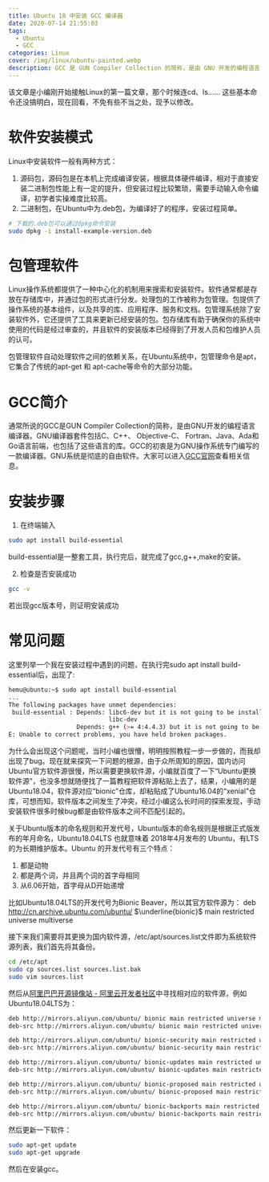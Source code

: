 ```yaml
---
title: Ubuntu 18 中安装 GCC 编译器
date: 2020-07-14 21:55:03
tags: 
  - Ubuntu
  - GCC
categories: Linux
cover: /img/linux/ubuntu-painted.webp
description: GCC 是 GUN Compiler Collection 的简称，是由 GNU 开发的编程语言编译器。本文介绍了在 Ubuntu 18 中安装 GCC 的方法。
---
```


该文章是小编刚开始接触Linux的第一篇文章，那个时候连cd、ls…… 这些基本命令还没搞明白，现在回看，不免有些不当之处，现予以修改。

# 软件安装模式
Linux中安装软件一般有两种方式：
 1. 源码包，源码包是在本机上完成编译安装，根据具体硬件编译，相对于直接安装二进制包性能上有一定的提升，但安装过程比较繁琐，需要手动输入命令编译，初学者实操难度比较高。
 2. 二进制包，在Ubuntu中为.deb包，为编译好了的程序，安装过程简单。
 ```bash
 # 下载的.deb包可以通过dpkg命令安装
 sudo dpkg -i install-example-version.deb
 ```

 # 包管理软件
Linux操作系统都提供了一种中心化的机制用来搜索和安装软件。软件通常都是存放在存储库中，并通过包的形式进行分发。处理包的工作被称为包管理。包提供了操作系统的基本组件，以及共享的库、应用程序、服务和文档。包管理系统除了安装软件外，它还提供了工具来更新已经安装的包。包存储库有助于确保你的系统中使用的代码是经过审查的，并且软件的安装版本已经得到了开发人员和包维护人员的认可。

包管理软件自动处理软件之间的依赖关系，在Ubuntu系统中，包管理命令是apt，它集合了传统的apt-get 和 apt-cache等命令的大部分功能。


# GCC简介
通常所说的GCC是GUN Compiler Collection的简称，是由GNU开发的编程语言编译器。GNU编译器套件包括C、C++、 Objective-C、 Fortran、Java、Ada和Go语言前端，也包括了这些语言的库。GCC的初衷是为GNU操作系统专门编写的一款编译器。GNU系统是彻底的自由软件。大家可以进入[GCC官网](http://gcc.gnu.org/)查看相关信息。

# 安装步骤

 1. 在终端输入

```bash
sudo apt install build-essential
```
build-essential是一整套工具，执行完后，就完成了gcc,g++,make的安装。

 2. 检查是否安装成功

```bash
gcc -v
```
若出现gcc版本号，则证明安装成功
# 常见问题
这里列举一个我在安装过程中遇到的问题，在执行完sudo apt install build-essential后，出现了:

```bash
hemu@ubuntu:~$ sudo apt install build-essential
...
The following packages have unmet dependencies:
 build-essential : Depends: libc6-dev but it is not going to be installed or
                            libc-dev
                   Depends: g++ (>= 4:4.4.3) but it is not going to be installed
E: Unable to correct problems, you have held broken packages.
```
为什么会出现这个问题呢，当时小编也很懵，明明按照教程一步一步做的，而我却出现了bug。现在就来探究一下问题的根源，由于众所周知的原因，国内访问Ubuntu官方软件源很慢，所以需要更换软件源，小编就百度了一下“Ubuntu更换软件源”，也没多想就随便找了一篇教程把软件源粘贴上去了，结果，小编用的是Ubuntu18.04，软件源对应“bionic”仓库，却粘贴成了Ubuntu16.04的“xenial”仓库，可想而知，软件版本之间发生了冲突，经过小编这么长时间的探索发现，手动安装软件很多时候bug都是由软件版本之间不匹配引起的。

关于Ubuntu版本的命名规则和开发代号，Ubuntu版本的命名规则是根据正式版发布的年月命名，Ubuntu18.04LTS 也就意味着 2018年4月发布的 Ubuntu，有LTS的为长期维护版本。Ubuntu 的开发代号有三个特点：
1. 都是动物
2. 都是两个词，并且两个词的首字母相同
3. 从6.06开始，首字母从D开始递增

比如Ubuntu18.04LTS的开发代号为Bionic Beaver，所以其官方软件源为：
deb http://cn.archive.ubuntu.com/ubuntu/ $\underline{bionic}$ main restricted universe multiverse

接下来我们需要将其更换为国内软件源，/etc/apt/sources.list文件即为系统软件源列表，我们首先将其备份。
```bash
cd /etc/apt
sudo cp sources.list sources.list.bak
sudo vim sources.list
```
然后从[阿里巴巴开源镜像站 - 阿里云开发者社区](https://developer.aliyun.com/mirror/)中寻找相对应的软件源，例如Ubuntu18.04LTS为：

```bash
deb http://mirrors.aliyun.com/ubuntu/ bionic main restricted universe multiverse
deb-src http://mirrors.aliyun.com/ubuntu/ bionic main restricted universe multiverse

deb http://mirrors.aliyun.com/ubuntu/ bionic-security main restricted universe multiverse
deb-src http://mirrors.aliyun.com/ubuntu/ bionic-security main restricted universe multiverse

deb http://mirrors.aliyun.com/ubuntu/ bionic-updates main restricted universe multiverse
deb-src http://mirrors.aliyun.com/ubuntu/ bionic-updates main restricted universe multiverse

deb http://mirrors.aliyun.com/ubuntu/ bionic-proposed main restricted universe multiverse
deb-src http://mirrors.aliyun.com/ubuntu/ bionic-proposed main restricted universe multiverse

deb http://mirrors.aliyun.com/ubuntu/ bionic-backports main restricted universe multiverse
deb-src http://mirrors.aliyun.com/ubuntu/ bionic-backports main restricted universe multiverse

```
然后更新一下软件：

```bash
sudo apt-get update
sudo apt-get upgrade
```
然后在安装gcc。

